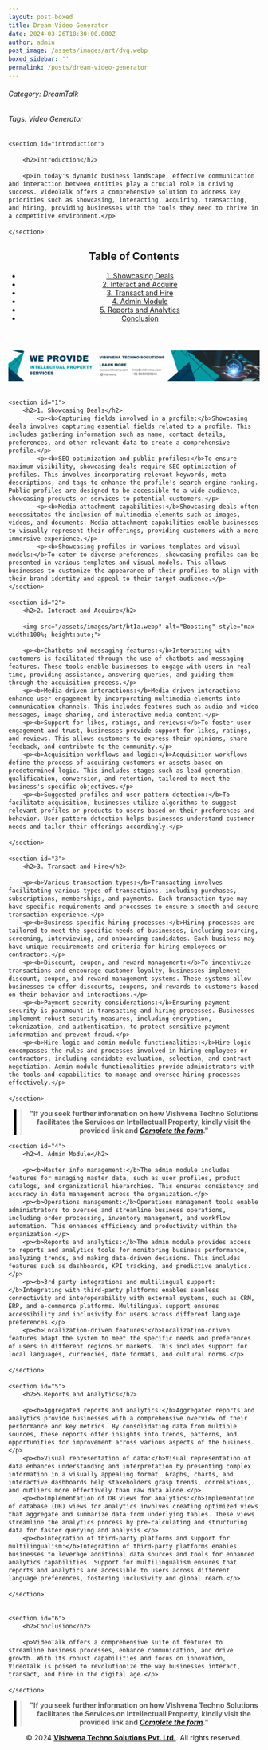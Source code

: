 ```yaml
---
layout: post-boxed
title: Dream Video Generator
date: 2024-03-26T18:30:00.000Z
author: admin
post_image: /assets/images/art/dvg.webp
boxed_sidebar: ''
permalink: /posts/dream-video-generator
---
```


###### Category: DreamTalk

###### Tags: Video Generator

<html lang="en">
<head>
    <meta charset="UTF-8">
    <meta name="viewport" content="width=device-width, initial-scale=1.0">
    <title><h1>Dream Video Generator</h1></title>
    <meta name="description" content="Discover how VideoTalk transforms business operations with its innovative features for showcasing, interacting, acquiring, transacting, and hiring. Elevate your organization's efficiency and effectiveness with VideoTalk today.">
</head>
<body>

```
<section id="introduction">

    <h2>Introduction</h2>
	
    <p>In today's dynamic business landscape, effective communication and interaction between entities play a crucial role in driving success. VideoTalk offers a comprehensive solution to address key priorities such as showcasing, interacting, acquiring, transacting, and hiring, providing businesses with the tools they need to thrive in a competitive environment.</p>
	
</section>
```

   <header>
	<h2>Table of Contents</h2>
       <nav>
			<ul>
				<li><a href="#1">1. Showcasing Deals</a></li>
				<li><a href="#2">2. Interact and Acquire</a></li>
				<li><a href="#3">3. Transact and Hire</a></li>
				<li><a href="#4">4. Admin Module</a></li>				
				<li><a href="#5">5. Reports and Analytics</a></li>
				<li><a href="#6">Conclusion</a></li>
			</ul>
		</nav>
	</header>

<a href="/contact">
  <img src="/assets/images/art/ip ads a.webp" alt="inlinead" style="max-width:100%; height:auto;">
</a>
<br><br>

<article>

```
<section id="1">
	<h2>1. Showcasing Deals</h2>
		<p><b>Capturing fields involved in a profile:</b>Showcasing deals involves capturing essential fields related to a profile. This includes gathering information such as name, contact details, preferences, and other relevant data to create a comprehensive profile.</p>
		<p><b>SEO optimization and public profiles:</b>To ensure maximum visibility, showcasing deals require SEO optimization of profiles. This involves incorporating relevant keywords, meta descriptions, and tags to enhance the profile's search engine ranking. Public profiles are designed to be accessible to a wide audience, showcasing products or services to potential customers.</p>
		<p><b>Media attachment capabilities:</b>Showcasing deals often necessitates the inclusion of multimedia elements such as images, videos, and documents. Media attachment capabilities enable businesses to visually represent their offerings, providing customers with a more immersive experience.</p>
		<p><b>Showcasing profiles in various templates and visual models:</b>To cater to diverse preferences, showcasing profiles can be presented in various templates and visual models. This allows businesses to customize the appearance of their profiles to align with their brand identity and appeal to their target audience.</p>
</section>

<section id="2">
	<h2>2. Interact and Acquire</h2>
	
	<img src="/assets/images/art/bt1a.webp" alt="Boosting" style="max-width:100%; height:auto;">

	<p><b>Chatbots and messaging features:</b>Interacting with customers is facilitated through the use of chatbots and messaging features. These tools enable businesses to engage with users in real-time, providing assistance, answering queries, and guiding them through the acquisition process.</p>
	<p><b>Media-driven interactions:</b>Media-driven interactions enhance user engagement by incorporating multimedia elements into communication channels. This includes features such as audio and video messages, image sharing, and interactive media content.</p>
	<p><b>Support for likes, ratings, and reviews:</b>To foster user engagement and trust, businesses provide support for likes, ratings, and reviews. This allows customers to express their opinions, share feedback, and contribute to the community.</p>
	<p><b>Acquisition workflows and logic:</b>Acquisition workflows define the process of acquiring customers or assets based on predetermined logic. This includes stages such as lead generation, qualification, conversion, and retention, tailored to meet the business's specific objectives.</p>
	<p><b>Suggested profiles and user pattern detection:</b>To facilitate acquisition, businesses utilize algorithms to suggest relevant profiles or products to users based on their preferences and behavior. User pattern detection helps businesses understand customer needs and tailor their offerings accordingly.</p>
	
</section>

<section id="3">
	<h2>3. Transact and Hire</h2>

	<p><b>Various transaction types:</b>Transacting involves facilitating various types of transactions, including purchases, subscriptions, memberships, and payments. Each transaction type may have specific requirements and processes to ensure a smooth and secure transaction experience.</p>
	<p><b>Business-specific hiring processes:</b>Hiring processes are tailored to meet the specific needs of businesses, including sourcing, screening, interviewing, and onboarding candidates. Each business may have unique requirements and criteria for hiring employees or contractors.</p>
	<p><b>Discount, coupon, and reward management:</b>To incentivize transactions and encourage customer loyalty, businesses implement discount, coupon, and reward management systems. These systems allow businesses to offer discounts, coupons, and rewards to customers based on their behavior and interactions.</p>
	<p><b>Payment security considerations:</b>Ensuring payment security is paramount in transacting and hiring processes. Businesses implement robust security measures, including encryption, tokenization, and authentication, to protect sensitive payment information and prevent fraud.</p>
	<p><b>Hire logic and admin module functionalities:</b>Hire logic encompasses the rules and processes involved in hiring employees or contractors, including candidate evaluation, selection, and contract negotiation. Admin module functionalities provide administrators with the tools and capabilities to manage and oversee hiring processes effectively.</p>

</section>
```

<center><blockquote style="position:relative;">
<p><b style="font-size:1em;">"If you seek further information on how Vishvena Techno Solutions facilitates the Services on Intellectuall Property, kindly visit the provided link and <a href="/contact"><i>Complete the form</i></a>."</b></p>
<div style="position:absolute; top:0; bottom:0; left:-15px; border-left:5px solid black;"></div>
</blockquote></center>

```
<section id="4">
	<h2>4. Admin Module</h2>

	<p><b>Master info management:</b>The admin module includes features for managing master data, such as user profiles, product catalogs, and organizational hierarchies. This ensures consistency and accuracy in data management across the organization.</p>
	<p><b>Operations management:</b>Operations management tools enable administrators to oversee and streamline business operations, including order processing, inventory management, and workflow automation. This enhances efficiency and productivity within the organization.</p>
	<p><b>Reports and analytics:</b>The admin module provides access to reports and analytics tools for monitoring business performance, analyzing trends, and making data-driven decisions. This includes features such as dashboards, KPI tracking, and predictive analytics.</p>
	<p><b>3rd party integrations and multilingual support:</b>Integrating with third-party platforms enables seamless connectivity and interoperability with external systems, such as CRM, ERP, and e-commerce platforms. Multilingual support ensures accessibility and inclusivity for users across different language preferences.</p>
	<p><b>Localization-driven features:</b>Localization-driven features adapt the system to meet the specific needs and preferences of users in different regions or markets. This includes support for local languages, currencies, date formats, and cultural norms.</p>

</section>

<section id="5">
	<h2>5.Reports and Analytics</h2>

	<p><b>Aggregated reports and analytics:</b>Aggregated reports and analytics provide businesses with a comprehensive overview of their performance and key metrics. By consolidating data from multiple sources, these reports offer insights into trends, patterns, and opportunities for improvement across various aspects of the business.</p>
	<p><b>Visual representation of data:</b>Visual representation of data enhances understanding and interpretation by presenting complex information in a visually appealing format. Graphs, charts, and interactive dashboards help stakeholders grasp trends, correlations, and outliers more effectively than raw data alone.</p>
	<p><b>Implementation of DB views for analytics:</b>Implementation of database (DB) views for analytics involves creating optimized views that aggregate and summarize data from underlying tables. These views streamline the analytics process by pre-calculating and structuring data for faster querying and analysis.</p>
	<p><b>Integration of third-party platforms and support for multilingualism:</b>Integration of third-party platforms enables businesses to leverage additional data sources and tools for enhanced analytics capabilities. Support for multilingualism ensures that reports and analytics are accessible to users across different language preferences, fostering inclusivity and global reach.</p>

</section>


<section id="6">
	<h2>Conclusion</h2>

	<p>VideoTalk offers a comprehensive suite of features to streamline business processes, enhance communication, and drive growth. With its robust capabilities and focus on innovation, VideoTalk is poised to revolutionize the way businesses interact, transact, and hire in the digital age.</p>

</section>
```

</article>

<center><blockquote style="position:relative;">
<p><b style="font-size:1em;">"If you seek further information on how Vishvena Techno Solutions facilitates the Services on Intellectuall Property, kindly visit the provided link and <a href="/contact"><i>Complete the form</i></a>."</b></p>
<div style="position:absolute; top:0; bottom:0; left:-15px; border-left:5px solid black;"></div>
</blockquote></center>

<footer>
<center><p>&copy; 2024 <a href="https://vishvena.com"><b>Vishvena Techno Solutions Pvt. Ltd.</b></a>. All rights reserved.</p></center>

</footer>
</body>
</html>
